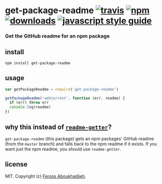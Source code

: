 # get-package-readme [![travis][travis-image]][travis-url] [![npm][npm-image]][npm-url] [![downloads][downloads-image]][downloads-url] [![javascript style guide][standard-image]][standard-url]

[travis-image]: https://img.shields.io/travis/feross/get-package-readme/master.svg
[travis-url]: https://travis-ci.org/feross/get-package-readme
[npm-image]: https://img.shields.io/npm/v/get-package-readme.svg
[npm-url]: https://npmjs.org/package/get-package-readme
[downloads-image]: https://img.shields.io/npm/dm/get-package-readme.svg
[downloads-url]: https://npmjs.org/package/get-package-readme
[standard-image]: https://img.shields.io/badge/code_style-standard-brightgreen.svg
[standard-url]: https://standardjs.com

### Get the GitHub readme for an npm package

## install

```
npm install get-package-readme
```

## usage

```js
var getPackageReadme = require('get-package-readme')

getPackageReadme('webtorrent', function (err, readme) {
  if (err) throw err
  console.log(readme)
})
```

## why this instead of [`readme-getter`](https://www.npmjs.com/package/readme-getter)?

`get-package-readme` (this package) gets an npm packages' GitHub readme (from the `master`
branch) and falls back to the npm readme if it exists. If you want just the npm readme, you should use `readme-getter`.

## license

MIT. Copyright (c) [Feross Aboukhadijeh](http://feross.org).
